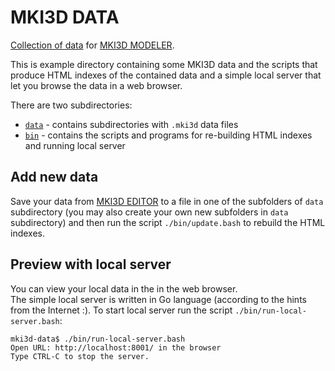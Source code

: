 # MKI3D DATA
[Collection of data](https://mki1967.github.io/mki3d-data/) for [MKI3D MODELER](https://mki1967.github.io/mki3d/).

This is example directory containing some MKI3D data and the scripts that produce HTML indexes of the
contained data and a simple local server that let you browse the data in a web browser.

There are two subdirectories:

 - [`data`](data/) - contains subdirectories with `.mki3d` data files
 - [`bin`](bin/)  - contains the scripts and programs for re-building HTML indexes and running local server


## Add new data

Save your data from [MKI3D EDITOR](https://mki1967.github.io/mki3d/) to a file in one of the subfolders
of `data` subdirectory (you may also create your own new subfolders in `data` subdirectory)
and then run the script `./bin/update.bash` to rebuild the HTML indexes.

## Preview with local server

You can view your local data in the in the web browser.  
The simple local server is written in Go language (according to the hints from the Internet :).
To start local server run the script `./bin/run-local-server.bash`:
```
mki3d-data$ ./bin/run-local-server.bash 
Open URL: http://localhost:8001/ in the browser
Type CTRL-C to stop the server.
```

